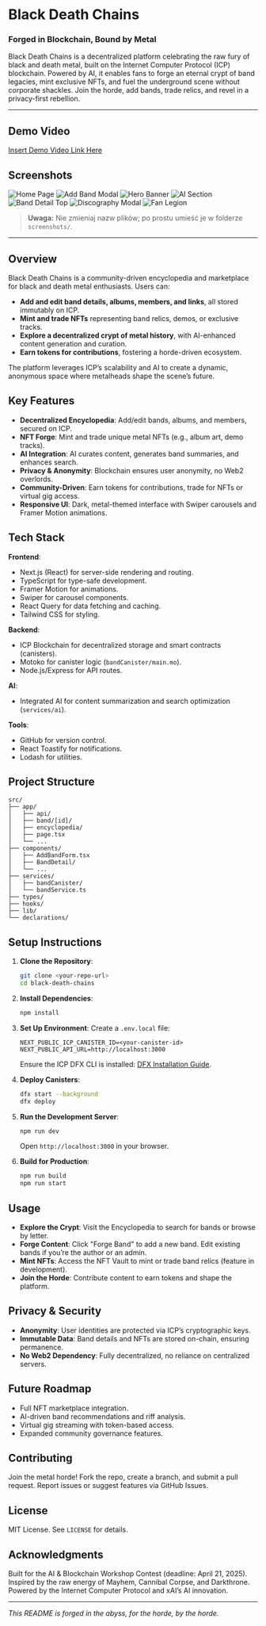 # Black Death Chains
### Forged in Blockchain, Bound by Metal

Black Death Chains is a decentralized platform celebrating the raw fury of black and death metal, built on the Internet Computer Protocol (ICP) blockchain. Powered by AI, it enables fans to forge an eternal crypt of band legacies, mint exclusive NFTs, and fuel the underground scene without corporate shackles. Join the horde, add bands, trade relics, and revel in a privacy-first rebellion.

---

## Demo Video

[Insert Demo Video Link Here](<https://www.youtube.com/watch?v=ztmRGkC5QFU>)

## Screenshots

![Home Page](<screenshots/0e703e40-08c2-11f0-9792-d9509a56e4cfZrzut ekranu 2025-03-24 o 16.07.36.png>)
![Add Band Modal](<screenshots/061c9720-08c2-11f0-9792-d9509a56e4cfZrzut ekranu 2025-03-24 o 16.06.15.png>)
![Hero Banner](<screenshots/e62db1b0-08c1-11f0-9792-d9509a56e4cfZrzut ekranu 2025-03-24 o 16.00.29.png>)
![AI Section](<screenshots/ef5809c0-08c1-11f0-9792-d9509a56e4cfZrzut ekranu 2025-03-24 o 16.00.50.png>)
![Band Detail Top](<screenshots/f6d6d4b0-08c1-11f0-bdb6-e3b5e66eb766Zrzut ekranu 2025-03-24 o 16.04.12.png>)
![Discography Modal](<screenshots/fb343b60-08c1-11f0-bdb6-e3b5e66eb766Zrzut ekranu 2025-03-24 o 16.04.29.png>)
![Fan Legion](<screenshots/ff248860-08c1-11f0-bdb6-e3b5e66eb766Zrzut ekranu 2025-03-24 o 16.05.11.png>)

> **Uwaga:** Nie zmieniaj nazw plików; po prostu umieść je w folderze `screenshots/`.

---

## Overview

Black Death Chains is a community-driven encyclopedia and marketplace for black and death metal enthusiasts. Users can:

- **Add and edit band details, albums, members, and links**, all stored immutably on ICP.
- **Mint and trade NFTs** representing band relics, demos, or exclusive tracks.
- **Explore a decentralized crypt of metal history**, with AI-enhanced content generation and curation.
- **Earn tokens for contributions**, fostering a horde-driven ecosystem.

The platform leverages ICP’s scalability and AI to create a dynamic, anonymous space where metalheads shape the scene’s future.

## Key Features

- **Decentralized Encyclopedia**: Add/edit bands, albums, and members, secured on ICP.
- **NFT Forge**: Mint and trade unique metal NFTs (e.g., album art, demo tracks).
- **AI Integration**: AI curates content, generates band summaries, and enhances search.
- **Privacy & Anonymity**: Blockchain ensures user anonymity, no Web2 overlords.
- **Community-Driven**: Earn tokens for contributions, trade for NFTs or virtual gig access.
- **Responsive UI**: Dark, metal-themed interface with Swiper carousels and Framer Motion animations.

## Tech Stack

**Frontend**:
- Next.js (React) for server-side rendering and routing.
- TypeScript for type-safe development.
- Framer Motion for animations.
- Swiper for carousel components.
- React Query for data fetching and caching.
- Tailwind CSS for styling.

**Backend**:
- ICP Blockchain for decentralized storage and smart contracts (canisters).
- Motoko for canister logic (`bandCanister/main.mo`).
- Node.js/Express for API routes.

**AI**:
- Integrated AI for content summarization and search optimization (`services/ai`).

**Tools**:
- GitHub for version control.
- React Toastify for notifications.
- Lodash for utilities.

## Project Structure

```
src/
├── app/
│   ├── api/
│   ├── band/[id]/
│   ├── encyclopedia/
│   ├── page.tsx
│   └── ...
├── components/
│   ├── AddBandForm.tsx
│   ├── BandDetail/
│   └── ...
├── services/
│   ├── bandCanister/
│   └── bandService.ts
├── types/
├── hooks/
├── lib/
└── declarations/
```

## Setup Instructions

1. **Clone the Repository**:
   ```bash
   git clone <your-repo-url>
   cd black-death-chains
   ```
2. **Install Dependencies**:
   ```bash
   npm install
   ```
3. **Set Up Environment**:
   Create a `.env.local` file:
   ```env
   NEXT_PUBLIC_ICP_CANISTER_ID=<your-canister-id>
   NEXT_PUBLIC_API_URL=http://localhost:3000
   ```
   Ensure the ICP DFX CLI is installed: [DFX Installation Guide](https://internetcomputer.org/docs/current/developer-docs/quickstart/).

4. **Deploy Canisters**:
   ```bash
   dfx start --background
   dfx deploy
   ```
5. **Run the Development Server**:
   ```bash
   npm run dev
   ```
   Open `http://localhost:3000` in your browser.

6. **Build for Production**:
   ```bash
   npm run build
   npm run start
   ```

## Usage

- **Explore the Crypt**: Visit the Encyclopedia to search for bands or browse by letter.
- **Forge Content**: Click "Forge Band" to add a new band. Edit existing bands if you’re the author or an admin.
- **Mint NFTs**: Access the NFT Vault to mint or trade band relics (feature in development).
- **Join the Horde**: Contribute content to earn tokens and shape the platform.

## Privacy & Security

- **Anonymity**: User identities are protected via ICP’s cryptographic keys.
- **Immutable Data**: Band details and NFTs are stored on-chain, ensuring permanence.
- **No Web2 Dependency**: Fully decentralized, no reliance on centralized servers.

## Future Roadmap

- Full NFT marketplace integration.
- AI-driven band recommendations and riff analysis.
- Virtual gig streaming with token-based access.
- Expanded community governance features.

## Contributing

Join the metal horde! Fork the repo, create a branch, and submit a pull request. Report issues or suggest features via GitHub Issues.

## License

MIT License. See `LICENSE` for details.

## Acknowledgments

Built for the AI & Blockchain Workshop Contest (deadline: April 21, 2025). Inspired by the raw energy of Mayhem, Cannibal Corpse, and Darkthrone. Powered by the Internet Computer Protocol and xAI’s AI innovation.

---

*This README is forged in the abyss, for the horde, by the horde.*
